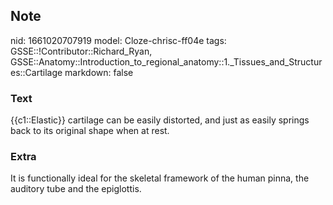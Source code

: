 ## Note
nid: 1661020707919
model: Cloze-chrisc-ff04e
tags: GSSE::!Contributor::Richard_Ryan, GSSE::Anatomy::Introduction_to_regional_anatomy::1._Tissues_and_Structures::Cartilage
markdown: false

### Text
<div class='toggle'>
  {{c1::Elastic}} cartilage can be easily distorted, and just as
  easily springs back to its original shape when at rest.
</div>

### Extra
<p id="cebc3150-0a3d-43cc-b123-5424386484e9" class="">It is
functionally ideal for the skeletal framework of the human pinna,
the auditory tube and the epiglottis.
